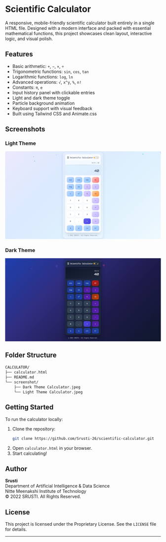 # Scientific Calculator

A responsive, mobile-friendly scientific calculator built entirely in a single HTML file. Designed with a modern interface and packed with essential mathematical functions, this project showcases clean layout, interactive logic, and visual polish.

## Features

- Basic arithmetic: `+`, `−`, `×`, `÷`
- Trigonometric functions: `sin`, `cos`, `tan`
- Logarithmic functions: `log`, `ln`
- Advanced operations: `√`, `x^y`, `%`, `n!`
- Constants: `π`, `e`
- Input history panel with clickable entries
- Light and dark theme toggle
- Particle background animation
- Keyboard support with visual feedback
- Built using Tailwind CSS and Animate.css

## Screenshots

### Light Theme
![Light Theme](screenshot/Light%20Theme%20Calculator.jpeg)

### Dark Theme
![Dark Theme](screenshot/Dark%20Theme%20Calculator.jpeg)

## Folder Structure

```
CALCULATOR/
├── calculator.html
├── README.md
└── screenshot/
    ├── Dark Theme Calculator.jpeg
    └── Light Theme Calculator.jpeg

```

## Getting Started

To run the calculator locally:

1. Clone the repository:
   ```bash
   git clone https://github.com/Srusti-26/scientific-calculator.git
   ```
2. Open `calculator.html` in your browser.
3. Start calculating!

## Author

**Srusti**  
Department of Artificial Intelligence & Data Science  
Nitte Meenakshi Institute of Technology  
© 2022 SRUSTI. All Rights Reserved.

## License

This project is licensed under the Proprietary License. See the `LICENSE` file for details.

---

